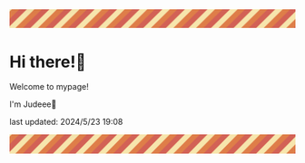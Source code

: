 <!-- Header image -->
<img src="./pokemon/pokemon_23.png" width="1000">

# Hi there!👋

Welcome to mypage!

I'm Judeee🐷

last updated: 2024/5/23 19:08

<!-- Footer image -->
<img src="./pokemon/pokemon_23.png" width="1000">
